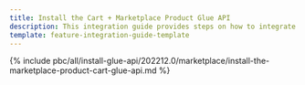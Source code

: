 ```yaml
---
title: Install the Cart + Marketplace Product Glue API
description: This integration guide provides steps on how to integrate the Marketplace Product + Cart Glue API feature into a Spryker project.
template: feature-integration-guide-template
---
```


{% include pbc/all/install-glue-api/202212.0/marketplace/install-the-marketplace-product-cart-glue-api.md %} <!-- To edit, see /_includes/pbc/all/install-glue-api/202212.0/marketplace/install-the-marketplace-product-cart-glue-api.md -->
